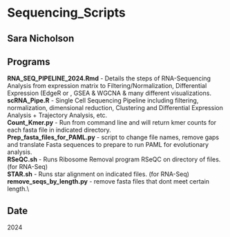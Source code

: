 # Sequencing_Scripts

## Sara Nicholson

## Programs
**RNA_SEQ_PIPELINE_2024.Rmd** - Details the steps of RNA-Sequencing Analysis from expression matrix to Filtering/Normalization, Differential Expression (EdgeR or , GSEA & WGCNA & many different visualizations.\
**scRNA_Pipe.R** - Single Cell Sequencing Pipeline including filtering, normalization, dimensional reduction, Clustering and Differential Expression Analysis + Trajectory Analysis, etc. \
**Count_Kmer.py** - Run from command line and will return kmer counts for each fasta file in indicated directory.\
**Prep_fasta_files_for_PAML.py** - script to change file names, remove gaps and translate Fasta sequences to prepare to run PAML for evolutionary analysis.\
**RSeQC.sh** - Runs Ribosome Removal program RSeQC on directory of files. (for RNA-Seq)\
**STAR.sh** - Runs star alignment on indicated files. (for RNA-Seq)\
**remove_seqs_by_length.py** - remove fasta files that dont meet certain length.\

## Date
2024
